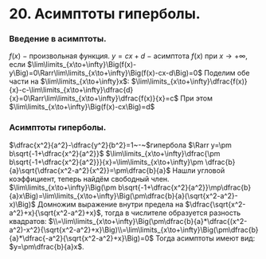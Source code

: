 # 20. Асимптоты гиперболы.

### Введение в асимптоты.
$f(x)~-~$произвольная функция.
$y=cx+d~-~$асимптота $f(x)$ при $x\to+\infty$, если
$\lim\limits_{x\to+\infty}\Big(f(x)-y\Big)=0\Rarr\lim\limits_{x\to+\infty}\Big(f(x)-cx-d\Big)=0$
Поделим обе части на $\lim\limits_{x\to+\infty}x$:
$\lim\limits_{x\to+\infty}\dfrac{f(x)}{x}-c-\lim\limits_{x\to+\infty}\dfrac{d}{x}=0\Rarr\lim\limits_{x\to+\infty}\dfrac{f(x)}{x}=c$
При этом $\lim\limits_{x\to+\infty}\Big(f(x)-cx\Big)=d$

### Асимптоты гиперболы.
$\dfrac{x^2}{a^2}-\dfrac{y^2}{b^2}=1~-~$гипербола $\Rarr y=\pm b\sqrt{-1+\dfrac{x^2}{a^2}}$
$\lim\limits_{x\to+\infty}\dfrac{\pm b\sqrt{-1+\dfrac{x^2}{a^2}}}{x}=\lim\limits_{x\to+\infty}\pm \dfrac{b}{a}\sqrt{\dfrac{x^2-a^2}{x^2}}=\pm\dfrac{b}{a}$
Нашли угловой коэффициент, теперь найдём свободный член.
$\lim\limits_{x\to+\infty}\Big(\pm b\sqrt{-1+\dfrac{x^2}{a^2}}\mp\dfrac{b}{a}x\Big)=\lim\limits_{x\to+\infty}\Big(\pm\dfrac{b}{a}(\sqrt{x^2-a^2}-x)\Big)$
Домножим выражение внутри предела на $\dfrac{\sqrt{x^2-a^2}+x}{\sqrt{x^2-a^2}+x}$, тогда в числителе образуется разность квадратов:
$\\=\lim\limits_{x\to+\infty}\Big(\pm\dfrac{b}{a}*\dfrac{(x^2-a^2)-x^2}{\sqrt{x^2-a^2}+x}\Big)\\=\lim\limits_{x\to+\infty}\Big(\pm\dfrac{b}{a}*\dfrac{-a^2}{\sqrt{x^2-a^2}+x}\Big)=0$
Тогда асимптоты имеют вид: $y=\pm\dfrac{b}{a}x$.